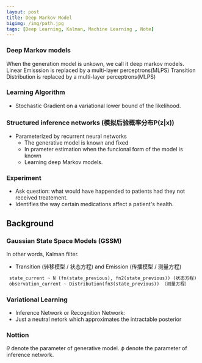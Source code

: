 ```yaml
---
layout: post
title: Deep Markov Model
bigimg: /img/path.jpg
tags: [Deep Learning, Kalman, Machine Learning , Note]
---
```

### Deep Markov models
When the generation model is unkown, we call it deep markov models.
Linear Emisssion is replaced by a multi-layer perceptrons(MLPS)
Transition Distribution is replaced by a multi-layer perceptrons(MLPS)

### Learning Algorithm
* Stochastic Gradient on a variational lower bound of the likelihood.

### Structured inference networks (模拟后验概率分布P(z|x))
* Parameterized by recurrent neural networks
  * The generative model is known and fixed
  * In prameter estimation when the funcional form of the model is known
  * Learning deep Markov models.
  
### Experiment 
* Ask question: what would have happended to patients had they not received treatement.
* Identifies the way certain medications affect a patient's health.


## Background
### Gaussian State Space Models (GSSM)
In other words, Kalman filter.
* Transition (转移模型 / 状态方程)  and Emission (传播模型 / 测量方程)
```python
 state_current ~ N (fn(state_previous), fn2(state_previous)) (状态方程)
 observation_current ~ Distribution(fn3(state_previous)) （测量方程）
```
### Variational Learning 
* Inference Network or Recognition Network:
 * Just a neutral netork which approximates the intractable posterior
 
### Nottion 
$\theta$ denote the parameter of generative model.
$\phi$ denote the parameter of inference network.
